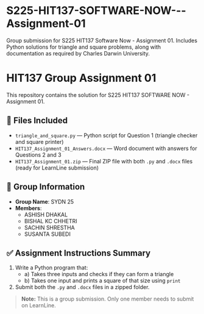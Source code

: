 # S225-HIT137-SOFTWARE-NOW---Assignment-01
Group submission for S225 HIT137 Software Now - Assignment 01. Includes Python solutions for triangle and square problems, along with documentation as required by Charles Darwin University.

# HIT137 Group Assignment 01

This repository contains the solution for S225 HIT137 SOFTWARE NOW - Assignment 01.

## 📁 Files Included
- `triangle_and_square.py` — Python script for Question 1 (triangle checker and square printer)
- `HIT137_Assignment_01_Answers.docx` — Word document with answers for Questions 2 and 3
- `HIT137_Assignment_01.zip` — Final ZIP file with both `.py` and `.docx` files (ready for LearnLine submission)

## 👥 Group Information
- **Group Name**: SYDN 25
- **Members**:
  - ASHISH DHAKAL 
  - BISHAL KC CHHETRI 
  - SACHIN SHRESTHA 
  - SUSANTA SUBEDI 

## ✅ Assignment Instructions Summary
1. Write a Python program that:
   - a) Takes three inputs and checks if they can form a triangle
   - b) Takes one input and prints a square of that size using `print`
2. Submit both the `.py` and `.docx` files in a zipped folder.

> **Note:** This is a group submission. Only one member needs to submit on LearnLine.

